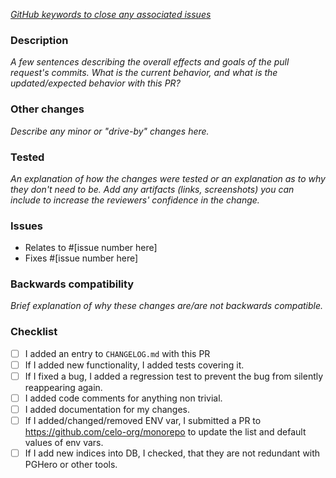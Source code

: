 _[GitHub keywords to close any associated issues](https://blog.github.com/2013-05-14-closing-issues-via-pull-requests/)_

### Description

 _A few sentences describing the overall effects and goals of the pull request's commits._
 _What is the current behavior, and what is the updated/expected behavior with this PR?_
 
 ### Other changes

 _Describe any minor or "drive-by" changes here._

### Tested

 _An explanation of how the changes were tested or an explanation as to why they don't need to be._
 _Add any artifacts (links, screenshots) you can include to increase the reviewers' confidence in the change._

### Issues

 - Relates to #[issue number here]
 - Fixes #[issue number here]

 ### Backwards compatibility

 _Brief explanation of why these changes are/are not backwards compatible._

### Checklist

<!--
  Ideally a PR has all of the checkmarks set.

  If something in this list is irrelevant to your PR, you should still set this
  checkmark indicating that you are sure it is dealt with (be that by irrelevance).

  If you don't set a checkmark (e. g. don't add a test for new functionality),
  please justify why.
-->

  - [ ] I added an entry to `CHANGELOG.md` with this PR
  - [ ] If I added new functionality, I added tests covering it.
  - [ ] If I fixed a bug, I added a regression test to prevent the bug from silently reappearing again.
  - [ ] I added code comments for anything non trivial.
  - [ ] I added documentation for my changes.
  - [ ] If I added/changed/removed ENV var, I submitted a PR to https://github.com/celo-org/monorepo to update the list and default values of env vars.
  - [ ] If I add new indices into DB, I checked, that they are not redundant with PGHero or other tools.
